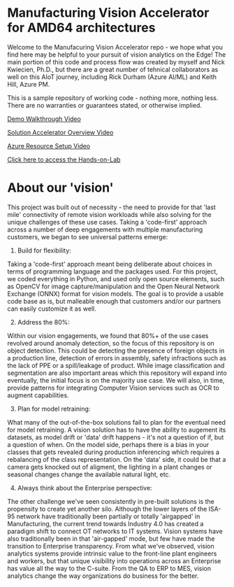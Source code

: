 # Manufacturing Vision Accelerator for AMD64 architectures
Welcome to the Manufacuring Vision Accelerator repo - we hope what you find here may be helpful to your pursuit of vision analytics on the Edge! The main portion of this code and process flow was created by myself and Nick Kwiecien, Ph.D., but there are a great number of tehnical collaborators as well on this AIoT journey, including Rick Durham (Azure AI/ML) and Keith Hill, Azure PM.  

This is a sample repository of working code - nothing more, nothing less.  There are no warranties or guarantees stated, or otherwise implied.


[Demo Walkthrough Video](/video/Demo_Walkthrough.mp4)


[Solution Accelerator Overview Video](/video/Solution_Accelerator_Overview.mp4)


[Azure Resource Setup Video](/video/Azure_Setup_Walkthrough.mp4)


[Click here to access the Hands-on-Lab](/Hands-on-Lab/Hands-on-Lab.md)


# About our 'vision' 

This project was built out of necessity - the need to provide for that 'last mile' connectivity of remote vision workloads while also solving for the unique challenges of these use cases.  Taking a 'code-first' approach across a number of deep engagements with multiple manufacturing customers, we began to see universal patterns emerge:

1. Build for flexibility: 
 
 Taking a 'code-first' approach meant being deliberate about choices in terms of programming language and the packages used.  For this project, we coded everything in Python, and used only open source elements, such as OpenCV for image capture/manipulation and the Open Neural Network Exchange (ONNX) format for vision models. The goal is to provide a usable code base as is, but malleable enough that customers and/or our partners can easily customize it as well.

2. Address the 80%:  

 Within our vision engagements, we found that 80%+ of the use cases revolved around anomaly detection, so the focus of this repository is on object detection.  This could be detecting the presence of foreign objects in a production line, detection of errors in assembly, safety infractions such as the lack of PPE or a spill/leakage of product.  While image classification and segmentation are also important areas which this repository will expand into eventually, the initial focus is on the majority use case.   We will also, in time, provide patterns for integrating Computer Vision services such as OCR to augment capabilities.

3. Plan for model retraining:

 What many of the out-of-the-box solutions fail to plan for the eventual need for model retraining.  A vision solution has to have the ability to augement its datasets, as model drift or 'data' drift happens - it's not a question of if, but a question of when.  On the model side, perhaps there is a bias in your classes that gets revealed during production inferencing which requires a rebalancing of the class representation.  On the 'data' side, it could be that a camera gets knocked out of aligment, the lighting in a plant changes or seasonal changes change the available natural light, etc.

4. Always think about the Enterprise perspective: 

 The other challenge we've seen consistently in pre-built solutions is the propensity to create yet another silo.  Although the lower layers of the ISA-95 network have traditionally been partially or totally 'airgapped' in Manufacturing, the current trend towards Industry 4.0 has created a paradigm shift to connect OT networks to IT systems.  Vision systems have also traditionally been in that 'air-gapped' mode, but few have made the transition to Enterprise transparency.  From what we've observed, vision analytics systems provide intrinsic value to the front-line plant engineers and workers, but that unique visibility into operations across an Enterprise has value all the way to the C-suite.  From the QA to ERP to MES, vision analytics change the way organizations do business for the better.
